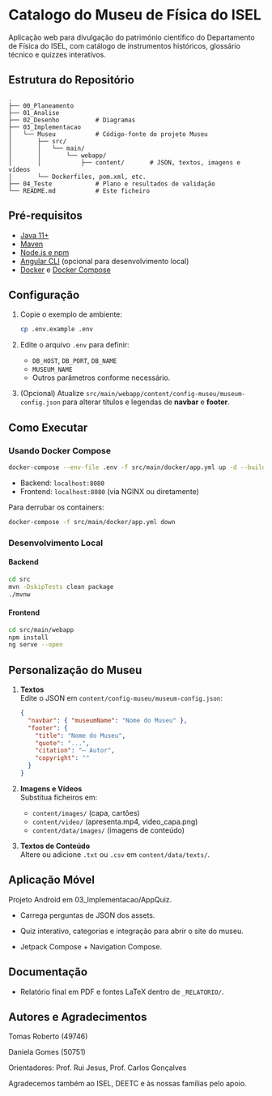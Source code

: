 # Catalogo do Museu de Física do ISEL
Aplicação web para divulgação do património científico do Departamento de Física do ISEL, com catálogo de instrumentos históricos, glossário técnico e quizzes interativos.

## Estrutura do Repositório

```
.
├── 00_Planeamento      
├── 01_Analise          
├── 02_Desenho          # Diagramas 
├── 03_Implementacao
│   └── Museu           # Código-fonte do projeto Museu
│       ├── src/
│       │   └── main/
│       │       └── webapp/
│       │           ├── content/       # JSON, textos, imagens e vídeos           
│       └── Dockerfiles, pom.xml, etc.
├── 04_Teste            # Plano e resultados de validação
└── README.md           # Este ficheiro
```

## Pré-requisitos

- [Java 11+](https://adoptopenjdk.net/)
- [Maven](https://maven.apache.org/)
- [Node.js e npm](https://nodejs.org/)
- [Angular CLI](https://angular.io/cli) (opcional para desenvolvimento local)
- [Docker](https://www.docker.com/) e [Docker Compose](https://docs.docker.com/compose/)

## Configuração

1. Copie o exemplo de ambiente:

   ```bash
   cp .env.example .env
   ```

2. Edite o arquivo `.env` para definir:
   - `DB_HOST`, `DB_PORT`, `DB_NAME`
   - `MUSEUM_NAME`
   - Outros parâmetros conforme necessário.

3. (Opcional) Atualize `src/main/webapp/content/config-museu/museum-config.json` para alterar títulos e legendas de **navbar** e **footer**.

## Como Executar

### Usando Docker Compose

```bash
docker-compose --env-file .env -f src/main/docker/app.yml up -d --build
```

- Backend: `localhost:8080`
- Frontend: `localhost:8080` (via NGINX ou diretamente)

Para derrubar os containers:

```bash
docker-compose -f src/main/docker/app.yml down
```

### Desenvolvimento Local

#### Backend

```bash
cd src
mvn -DskipTests clean package
./mvnw
```

#### Frontend

```bash
cd src/main/webapp
npm install
ng serve --open
```

## Personalização do Museu

1. **Textos**  
   Edite o JSON em `content/config-museu/museum-config.json`:
   ```json
   {
     "navbar": { "museumName": "Nome do Museu" },
     "footer": {
       "title": "Nome do Museu",
       "quote": "...",
       "citation": "– Autor",
       "copyright": ""
     }
   }
   ```

2. **Imagens e Vídeos**  
   Substitua ficheiros em:
   - `content/images/` (capa, cartões)
   - `content/video/` (apresenta.mp4, video_capa.png)
   - `content/data/images/` (imagens de conteúdo)

3. **Textos de Conteúdo**  
   Altere ou adicione `.txt` ou `.csv` em `content/data/texts/`.


## Aplicação Móvel
Projeto Android em 03_Implementacao/AppQuiz.

 - Carrega perguntas de JSON dos assets.

 - Quiz interativo, categorias e integração para abrir o site do museu.

 - Jetpack Compose + Navigation Compose.

## Documentação

- Relatório final em PDF e fontes LaTeX dentro de `_RELATORIO/`.

## Autores e Agradecimentos
Tomas Roberto (49746)

Daniela Gomes (50751)

Orientadores: Prof. Rui Jesus, Prof. Carlos Gonçalves

Agradecemos também ao ISEL, DEETC e às nossas famílias pelo apoio.

